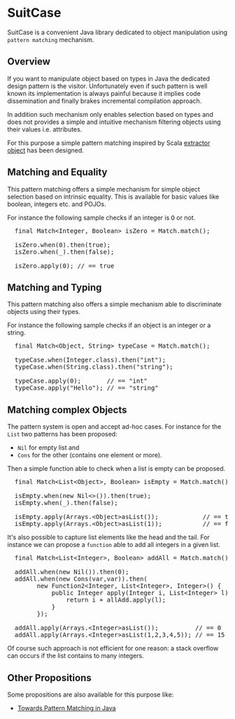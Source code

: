 SuitCase
========

SuitCase is a convenient Java library dedicated to object manipulation using `pattern matching` mechanism.

Overview
--------

If you want to manipulate object based on types in Java the dedicated design pattern is the visitor.
Unfortunately even if such pattern is well known its implementation is always painful because it implies
code dissemination and finally brakes incremental compilation approach.

In addition such mechanism only enables selection based on types and does not provides a simple and
intuitive mechanism filtering objects using their values i.e. attributes.

For this purpose a simple pattern matching inspired by Scala [extractor object](http://www.scala-lang.org/node/112)
has been designed.

Matching and Equality
---------------------

This pattern matching offers a simple mechanism for simple object selection based on intrinsic equality.
This is available for basic values like boolean, integers etc. and POJOs.

For instance the following sample checks if an integer is <tt>O</tt> or not.

<pre>
  final Match&lt;Integer, Boolean> isZero = Match.match();

  isZero.when(0).then(true);
  isZero.when(_).then(false);
    
  isZero.apply(0); // == true
</pre>

Matching and Typing
-------------------

This pattern matching also offers a simple mechanism able to discriminate objects using their types.

For instance the following sample checks if an object is an integer or a string.

<pre>
  final Match&lt;Object, String> typeCase = Match.match();

  typeCase.when(Integer.class).then("int");
  typeCase.when(String.class).then("string");

  typeCase.apply(0);       // == "int"
  typeCase.apply("Hello"); // == "string"
</pre>

Matching complex Objects 
------------------------

The pattern system is open and accept ad-hoc cases. For instance for the `List` two patterns has been proposed:
* `Nil` for empty list and
* `Cons` for the other (contains one element or more).

Then a simple function able to check when a list is empty can be proposed.

<pre>
  final Match&lt;List&lt;Object>, Boolean> isEmpty = Match.match();

  isEmpty.when(new Nil&lt;>()).then(true);
  isEmpty.when(_).then(false);

  isEmpty.apply(Arrays.&lt;Object>asList());            // == true
  isEmpty.apply(Arrays.&lt;Object>asList(1));           // == false
</pre>

It's also possible to capture list elements like the head and the tail. For instance we can propose a `function`
able to add all integers in a given list.

<pre>
  final Match&lt;List&lt;Integer>, Boolean> addAll = Match.match();

  addAll.when(new Nil<Integer>()).then(0);
  addAll.when(new Cons<Integer>(var,var)).then(
        new Function2&lt;Integer, List&lt;Integer>, Integer>() {
            public Integer apply(Integer i, List&lt;Integer> l) throws MatchingException {
                return i + allAdd.apply(l);
            }
        });

  addAll.apply(Arrays.&lt;Integer>asList());          // == 0
  addAll.apply(Arrays.&lt;Integer>asList(1,2,3,4,5)); // == 15
</pre>

Of course such approach is not efficient for one reason: a stack overflow can occurs if the list contains
to many integers.

Other Propositions
------------------

Some propositions are also available for this purpose like:
* [Towards Pattern Matching in Java](http://kerflyn.wordpress.com/2012/05/09/towards-pattern-matching-in-java/)